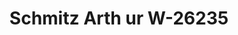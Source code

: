 ---
f_zip-code: 19703
f_state-code: DE
title: Schmitz Arth ur W-26235
f_phone: 302-798-5589
f_city-only: Claymont
f_address: 1035 Phila Park Claymont
f_location-unique-id: '26235'
slug: schmitz-arth-ur-w-26235
updated-on: '2024-05-30T13:46:58.046Z'
created-on: '2024-05-30T13:36:59.803Z'
published-on: '2024-05-30T13:54:32.469Z'
f_city-state: cms/city/claymont-de.md
f_company: cms/company/schmitz-arth-ur-w.md
f_state: cms/state/delaware.md
layout: '[payday-loan].html'
tags: payday-loan
---